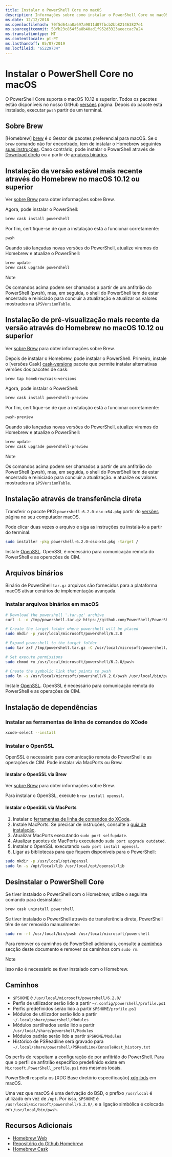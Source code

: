 ```yaml
---
title: Instalar o PowerShell Core no macOS
description: Informações sobre como instalar o PowerShell Core no macOS
ms.date: 12/12/2018
ms.openlocfilehash: 70f5d64aa8a697a9011d07fbcb2bb821463827e1
ms.sourcegitcommit: 58fb23c854f5a8b40ad1f952d3323aeeccac7a24
ms.translationtype: MT
ms.contentlocale: pt-PT
ms.lasthandoff: 05/07/2019
ms.locfileid: "65229734"
---
```

# <a name="installing-powershell-core-on-macos"></a>Instalar o PowerShell Core no macOS

O PowerShell Core suporta o macOS 10.12 e superior.
Todos os pacotes estão disponíveis no nosso GitHub [versões][] página.
Depois do pacote está instalado, executar `pwsh` partir de um terminal.

## <a name="about-brew"></a>Sobre Brew

[Homebrew] [ brew] é o Gestor de pacotes preferencial para macOS.
Se o `brew` comando não for encontrado, tem de instalar o Homebrew seguintes [suas instruções][brew].
Caso contrário, pode instalar o PowerShell através de [Download direto](#installation-via-direct-download) ou a partir de [arquivos binários](#binary-archives).

## <a name="installation-of-latest-stable-release-via-homebrew-on-macos-1012-or-higher"></a>Instalação da versão estável mais recente através do Homebrew no macOS 10.12 ou superior

Ver [sobre Brew](#about-brew) para obter informações sobre Brew.

Agora, pode instalar o PowerShell:

```sh
brew cask install powershell
```

Por fim, certifique-se de que a instalação está a funcionar corretamente:

```sh
pwsh
```

Quando são lançadas novas versões do PowerShell, atualize viramos do Homebrew e atualize o PowerShell:

```sh
brew update
brew cask upgrade powershell
```

> [!NOTE]
> Os comandos acima podem ser chamados a partir de um anfitrião do PowerShell (pwsh), mas, em seguida, o shell do PowerShell tem de estar encerrado e reiniciado para concluir a atualização e atualizar os valores mostrados na `$PSVersionTable`.

[brew]: http://brew.sh/

## <a name="installation-of-latest-preview-release-via-homebrew-on-macos-1012-or-higher"></a>Instalação de pré-visualização mais recente da versão através do Homebrew no macOS 10.12 ou superior

Ver [sobre Brew](#about-brew) para obter informações sobre Brew.

Depois de instalar o Homebrew, pode instalar o PowerShell.
Primeiro, instale o [versões Cask] [ cask-versions] pacote que permite instalar alternativas versões dos pacotes de cask:

```sh
brew tap homebrew/cask-versions
```

Agora, pode instalar o PowerShell:

```sh
brew cask install powershell-preview
```

Por fim, certifique-se de que a instalação está a funcionar corretamente:

```sh
pwsh-preview
```

Quando são lançadas novas versões do PowerShell, atualize viramos do Homebrew e atualize o PowerShell:

```sh
brew update
brew cask upgrade powershell-preview
```

> [!NOTE]
> Os comandos acima podem ser chamados a partir de um anfitrião do PowerShell (pwsh), mas, em seguida, o shell do PowerShell tem de estar encerrado e reiniciado para concluir a atualização.
> e atualize os valores mostrados na `$PSVersionTable`.

## <a name="installation-via-direct-download"></a>Instalação através de transferência direta

Transferir o pacote PKG `powershell-6.2.0-osx-x64.pkg`
partir do [versões][] página no seu computador macOS.

Pode clicar duas vezes o arquivo e siga as instruções ou instalá-lo a partir do terminal:

```sh
sudo installer -pkg powershell-6.2.0-osx-x64.pkg -target /
```

Instale [OpenSSL](#install-openssl). OpenSSL é necessário para comunicação remota do PowerShell e as operações de CIM.

## <a name="binary-archives"></a>Arquivos binários

Binário de PowerShell `tar.gz` arquivos são fornecidos para a plataforma macOS ativar cenários de implementação avançada.

### <a name="installing-binary-archives-on-macos"></a>Instalar arquivos binários em macOS

```sh
# Download the powershell '.tar.gz' archive
curl -L -o /tmp/powershell.tar.gz https://github.com/PowerShell/PowerShell/releases/download/v6.2.0/powershell-6.2.0-osx-x64.tar.gz

# Create the target folder where powershell will be placed
sudo mkdir -p /usr/local/microsoft/powershell/6.2.0

# Expand powershell to the target folder
sudo tar zxf /tmp/powershell.tar.gz -C /usr/local/microsoft/powershell/6.2.0

# Set execute permissions
sudo chmod +x /usr/local/microsoft/powershell/6.2.0/pwsh

# Create the symbolic link that points to pwsh
sudo ln -s /usr/local/microsoft/powershell/6.2.0/pwsh /usr/local/bin/pwsh
```

Instale [OpenSSL](#install-openssl). OpenSSL é necessário para comunicação remota do PowerShell e as operações de CIM.

## <a name="installing-dependencies"></a>Instalação de dependências

### <a name="install-xcode-command-line-tools"></a>Instalar as ferramentas de linha de comandos do XCode

```sh
xcode-select --install
```

### <a name="install-openssl"></a>Instalar o OpenSSL

OpenSSL é necessário para comunicação remota do PowerShell e as operações de CIM. Pode instalar via MacPorts ou Brew.

#### <a name="install-openssl-via-brew"></a>Instalar o OpenSSL via Brew

Ver [sobre Brew](#about-brew) para obter informações sobre Brew.

Para instalar o OpenSSL, execute `brew install openssl`.

#### <a name="install-openssl-via-macports"></a>Instalar o OpenSSL via MacPorts

1. Instalar o [ferramentas de linha de comandos do XCode](#install-xcode-command-line-tools).
1. Instale MacPorts.
   Se precisar de instruções, consulte a [guia de instalação](https://guide.macports.org/chunked/installing.macports.html).
1. Atualizar MacPorts executando `sudo port selfupdate`.
1. Atualizar pacotes de MacPorts executando `sudo port upgrade outdated`.
1. Instalar o OpenSSL executando `sudo port install openssl`.
1. Ligar as bibliotecas para que fiquem disponíveis para o PowerShell:

```sh
sudo mkdir -p /usr/local/opt/openssl
sudo ln -s /opt/local/lib /usr/local/opt/openssl/lib
```

## <a name="uninstalling-powershell-core"></a>Desinstalar o PowerShell Core

Se tiver instalado o PowerShell com o Homebrew, utilize o seguinte comando para desinstalar:

```sh
brew cask uninstall powershell
```

Se tiver instalado o PowerShell através de transferência direta, PowerShell têm de ser removido manualmente:

```sh
sudo rm -rf /usr/local/bin/pwsh /usr/local/microsoft/powershell
```

Para remover os caminhos de PowerShell adicionais, consulte a [caminhos](#paths) secção deste documento e remover os caminhos com `sudo rm`.

> [!NOTE]
> Isso não é necessário se tiver instalado com o Homebrew.

## <a name="paths"></a>Caminhos

* `$PSHOME` é `/usr/local/microsoft/powershell/6.2.0/`
* Perfis de utilizador serão lido a partir `~/.config/powershell/profile.ps1`
* Perfis predefinidos serão lido a partir `$PSHOME/profile.ps1`
* Módulos de utilizador serão lido a partir `~/.local/share/powershell/Modules`
* Módulos partilhados serão lido a partir `/usr/local/share/powershell/Modules`
* Módulos padrão serão lido a partir `$PSHOME/Modules`
* Histórico de PSReadline será gravado para `~/.local/share/powershell/PSReadLine/ConsoleHost_history.txt`

Os perfis de respeitam a configuração de por anfitrião do PowerShell.
Para que o perfil de anfitrião específico predefinido existe em `Microsoft.PowerShell_profile.ps1` nos mesmos locais.

PowerShell respeita os [XDG Base diretório especificação] [ xdg-bds] em macOS.

Uma vez que macOS é uma derivação do BSD, o prefixo `/usr/local` é utilizado em vez de `/opt`.
Por isso, `$PSHOME` é `/usr/local/microsoft/powershell/6.2.0/`, e a ligação simbólica é colocada em `/usr/local/bin/pwsh`.

## <a name="additional-resources"></a>Recursos Adicionais

* [Homebrew Web][brew]
* [Repositório do Github Homebrew][GitHub]
* [Homebrew Cask][cask]

[brew]: http://brew.sh/
[Cask]: https://github.com/Homebrew/homebrew-cask
[cask-versions]: https://github.com/Homebrew/homebrew-cask-versions
[GitHub]: https://github.com/Homebrew
[versões]: https://github.com/PowerShell/PowerShell/releases/latest
[xdg-bds]: https://specifications.freedesktop.org/basedir-spec/basedir-spec-latest.html

